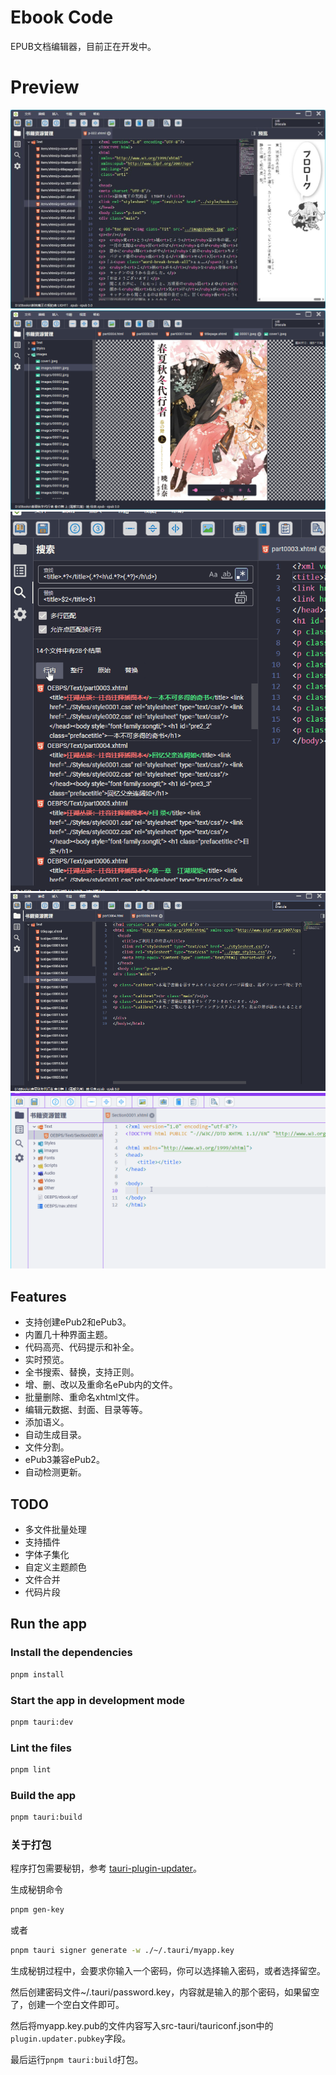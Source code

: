 #  Ebook Code

EPUB文档编辑器，目前正在开发中。

# Preview

![pre01](./res/pre01.jpg)
![pre02](./res/pre02.png)
![pre03](./res/pre03.gif)
![pre04](./res/pre04.gif)
![pre05](./res/pre05.gif)

## Features

* 支持创建ePub2和ePub3。
* 内置几十种界面主题。
* 代码高亮、代码提示和补全。
* 实时预览。
* 全书搜索、替换，支持正则。
* 增、删、改以及重命名ePub内的文件。
* 批量删除、重命名xhtml文件。
* 编辑元数据、封面、目录等等。
* 添加语义。
* 自动生成目录。
* 文件分割。
* ePub3兼容ePub2。
* 自动检测更新。

## TODO

* 多文件批量处理
* 支持插件
* 字体子集化
* 自定义主题颜色
* 文件合并
* 代码片段

## Run the app

### Install the dependencies

```bash
pnpm install
```

### Start the app in development mode

```bash
pnpm tauri:dev
```

### Lint the files

```bash
pnpm lint
```

### Build the app

```bash
pnpm tauri:build
```

### 关于打包

程序打包需要秘钥，参考 [tauri-plugin-updater](https://v2.tauri.app/plugin/updater)。

生成秘钥命令

```bash
pnpm gen-key
```

或者

```bash
pnpm tauri signer generate -w ./~/.tauri/myapp.key
```

生成秘钥过程中，会要求你输入一个密码，你可以选择输入密码，或者选择留空。

然后创建密码文件~/.tauri/password.key，内容就是输入的那个密码，如果留空了，创建一个空白文件即可。

然后将myapp.key.pub的文件内容写入src-tauri/tauriconf.json中的`plugin.updater.pubkey`字段。

最后运行`pnpm tauri:build`打包。